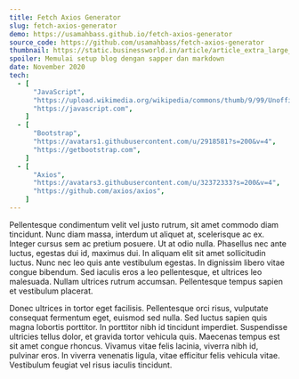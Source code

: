```yaml
---
title: Fetch Axios Generator
slug: fetch-axios-generator
demo: https://usamahbass.github.io/fetch-axios-generator
source_code: https://github.com/usamahbass/fetch-axios-generator
thumbnail: https://static.businessworld.in/article/article_extra_large_image/1592893567_3HWQ4D_Coding.jpg
spoiler: Memulai setup blog dengan sapper dan markdown
date: November 2020
tech:
  - [
      "JavaScript",
      "https://upload.wikimedia.org/wikipedia/commons/thumb/9/99/Unofficial_JavaScript_logo_2.svg/1024px-Unofficial_JavaScript_logo_2.svg.png",
      "https://javascript.com",
    ]
  - [
      "Bootstrap",
      "https://avatars1.githubusercontent.com/u/2918581?s=200&v=4",
      "https://getbootstrap.com",
    ]
  - [
      "Axios",
      "https://avatars3.githubusercontent.com/u/32372333?s=200&v=4",
      "https://github.com/axios/axios",
    ]
---
```


Pellentesque condimentum velit vel justo rutrum, sit amet commodo diam tincidunt. Nunc diam massa, interdum ut aliquet at, scelerisque ac ex. Integer cursus sem ac pretium posuere. Ut at odio nulla. Phasellus nec ante luctus, egestas dui id, maximus dui. In aliquam elit sit amet sollicitudin luctus. Nunc nec leo quis ante vestibulum egestas. In dignissim libero vitae congue bibendum. Sed iaculis eros a leo pellentesque, et ultrices leo malesuada. Nullam ultrices rutrum accumsan. Pellentesque tempus sapien et vestibulum placerat.

Donec ultrices in tortor eget facilisis. Pellentesque orci risus, vulputate consequat fermentum eget, euismod sed nulla. Sed luctus sapien quis magna lobortis porttitor. In porttitor nibh id tincidunt imperdiet. Suspendisse ultricies tellus dolor, et gravida tortor vehicula quis. Maecenas tempus est sit amet congue rhoncus. Vivamus vitae felis lacinia, viverra nibh id, pulvinar eros. In viverra venenatis ligula, vitae efficitur felis vehicula vitae. Vestibulum feugiat vel risus iaculis tincidunt.
